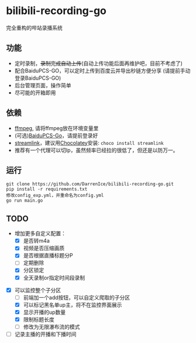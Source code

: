# bilibili-recording-go
完全重构的哔站录播系统

## 功能
- 定时录制，<del>录制完成自动上传</del>(自动上传功能后面再维护吧，目前不考虑了)
- 配合BaiduPCS-GO，可以定时上传到百度云并导出秒链方便分享 (请提前手动登录BaiduPCS-GO)
- 后台管理页面，操作简单
- 尽可能的开箱即用

## 依赖
- [ffmpeg](https://www.gyan.dev/ffmpeg/builds/), 请将ffmpeg放在环境变量里
- (可选)[BaiduPCS-Go](https://github.com/qjfoidnh/BaiduPCS-Go)，请提前登录好
- [streamlink](https://streamlink.github.io/)，建议用[Chocolatey](https://chocolatey.org/packages/streamlink)安装: ```choco install streamlink```
- 推荐有一个代理可以切Ip，虽然频率已经拉的很低了，但还是以防万一。

## 运行
```
git clone https://github.com/DarrenIce/bilibili-recording-go.git
pip install -r requirements.txt
修改config_exp.yml，并重命名为config.yml
go run main.go
```

## TODO

- 增加更多自定义配置：
  - [x] 是否转m4a
  - [x] 视频是否压缩画质
  - [x] 是否根据直播标题分P
  - [ ] 定期删除
  - [x] 分区锁定
  - [x] 全天录制or指定时间段录制
- [x] 可以监控整个子分区
  - [ ] 前端加一个add按钮，可以自定义爬取的子分区
  - [x] 可以标记黑名单up主，将不在监控界面展示
  - [x] 显示开播的up数量
  - [x] 限制标题长度
  - [ ] 修改为无限瀑布流的模式
- [ ] 记录主播的开播和下播时间
